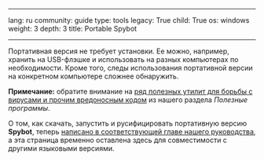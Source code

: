 

---

lang: ru
community: guide
type: tools
legacy: True
child: True
os: windows
weight: 3
depth: 3
title: Portable Spybot

---

Портативная версия не требует установки. Ее можно, например, хранить на USB-флэшке и использовать на разных компьютерах по необходимости. Кроме того, следы использования портативной версии на конкретном компьютере сложнее обнаружить.  

**Примечание:** обратите внимание на [ряд полезных утилит для борьбы с вирусами и прочим вредоносным кодом](avast_main) из нашего раздела *Полезные программы*.

О том, как скачать, запустить и русифицировать портативную версию **Spybot**, теперь [написано в соответствующей главе нашего руководства](spybot_gettingstarted), а эта страница временно оставлена здесь для совместимости с другими языковыми версиями.

